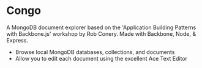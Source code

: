 # Congo 

A MongoDB document explorer based on the 'Application Building Patterns with Backbone.js' workshop by Rob Conery.
Made with Backbone, Node, & Express.

 - Browse local MongoDB databases, collections, and documents
 - Allow you to edit each document using the excellent Ace Text Editor